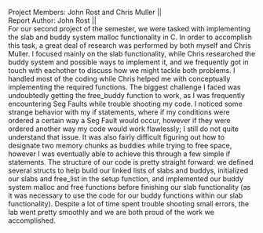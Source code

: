 Project Members: John Rost and Chris Muller ||                                              
Report Author: John Rost ||                                                      
  For our second project of the semester, we were tasked with implementing the slab and buddy system malloc functionality in C. In order to accomplish this task, 
  a great deal of research was performed by both myself and Chris Muller. I focused mainly on the slab functionality, while Chris researched the buddy system and 
  possible ways to implement it, and we frequently got in touch with eachother to discuss how we might tackle both problems. I handled most of the coding while
  Chris helped me with conceptually implementing the required functions. The biggest challenge I faced was undoubtedly getting the free_buddy function to work, as
  I was frequently encountering Seg Faults while trouble shooting my code. I noticed some strange behavior with my if statements, where if my conditions were ordered
  a certain way a Seg Fault would occur, however if they were ordered another way my code would work flawlessly; I still do not quite understand that issue. It was 
  also fairly difficult figuring out how to designate two memory chunks as buddies while trying to free space, however I was eventually able to achieve this through a 
  few simple if statements. The structure of our code is pretty straight forward: we defined several structs to help build our linked lists of slabs and buddys, initialized
  our slabs and free_list in the setup function, and implemented our buddy system malloc and free functions before finishing our slab functionality (as it was necessary to 
  use the code for our buddy functions within our slab functionality). Despite a lot of time spent trouble shooting small errors, the lab went pretty smoothly and we are 
  both proud of the work we accomplished.
